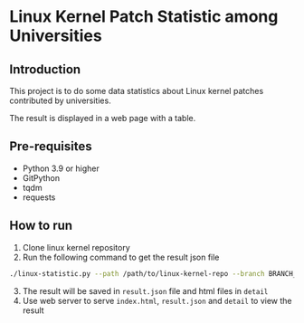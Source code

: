 # Linux Kernel Patch Statistic among Universities

## Introduction

This project is to do some data statistics about Linux kernel patches contributed by universities.

The result is displayed in a web page with a table.

## Pre-requisites

- Python 3.9 or higher
- GitPython
- tqdm
- requests

## How to run

1. Clone linux kernel repository
2. Run the following command to get the result json file
```bash
./linux-statistic.py --path /path/to/linux-kernel-repo --branch BRANCH_NAME --repo DISPLAY_REPO_NAME
```
3. The result will be saved in `result.json` file and html files in `detail`
4. Use web server to serve `index.html`, `result.json` and `detail` to view the result
